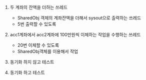 1. 두 계좌의 잔액을 더하는 쓰레드

   * SharedObj 객체의 계좌잔액을 더해서 sysout으로 출력하는 쓰레드

   - 5번 출력할 수 있도록

2. acc1계좌에서 acc2계좌에 100만원씩 이체하는 작업을 수행하는 쓰레드

   * 20번 이체할 수 있도록
   * SharedObj객체를 이용해서 작업

3. 동기화 하지 않고 테스트

4. 동기화 하고 테스트